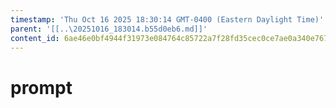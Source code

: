 ```yaml
---
timestamp: 'Thu Oct 16 2025 18:30:14 GMT-0400 (Eastern Daylight Time)'
parent: '[[..\20251016_183014.b55d0eb6.md]]'
content_id: 6ae46e0bf4944f31973e084764c85722a7f28fd35cec0ce7ae0a340e767ef537
---
```


# prompt
